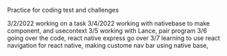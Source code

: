 Practice for coding test and challenges

3/2/2022
working on a task
3/4/2022
working with nativebase to make component, and usecontext
3/5
working with Lance, pair program
3/6
going over the code, react native express go over
3/7
learning to use react navigation for react native, making custome nav bar using native base,
